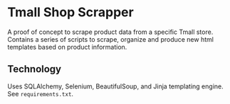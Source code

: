 Tmall Shop Scrapper
===

A proof of concept to scrape product data from a specific Tmall store.
Contains a series of scripts to scrape, organize and produce new html
templates based on product information.

## Technology

Uses SQLAlchemy, Selenium, BeautifulSoup, and Jinja templating engine. See `requirements.txt`.
